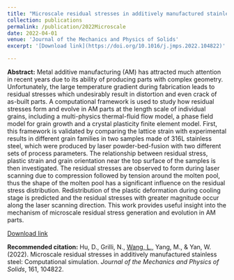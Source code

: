 ```yaml
---
title: "Microscale residual stresses in additively manufactured stainless steel: Computational simulation"
collection: publications
permalink: /publication/2022Microscale
date: 2022-04-01
venue: 'Journal of the Mechanics and Physics of Solids'
excerpt: '[Download link](https://doi.org/10.1016/j.jmps.2022.104822)'

---
```

<b>Abstract:</b>
Metal additive manufacturing (AM) has attracted much attention in recent years due to its ability of producing parts with complex geometry. Unfortunately, the large temperature gradient during fabrication leads to residual stresses which undesirably result in distortion and even crack of as-built parts. A computational framework is used to study how residual stresses form and evolve in AM parts at the length scale of individual grains, including a multi-physics thermal-fluid flow model, a phase field model for grain growth and a crystal plasticity finite element model. First, this framework is validated by comparing the lattice strain with experimental results in different grain families in two samples made of 316L stainless steel, which were produced by laser powder-bed-fusion with two different sets of process parameters. The relationship between residual stress, plastic strain and grain orientation near the top surface of the samples is then investigated. The residual stresses are observed to form during laser scanning due to compression followed by tension around the molten pool, thus the shape of the molten pool has a significant influence on the residual stress distribution. Redistribution of the plastic deformation during cooling stage is predicted and the residual stresses with greater magnitude occur along the laser scanning direction. This work provides useful insight into the mechanism of microscale residual stress generation and evolution in AM parts.

[Download link](https://doi.org/10.1016/j.jmps.2022.104822)

<b>Recommended citation:</b>
Hu, D., Grilli, N., <u>Wang, L.</u>, Yang, M., & Yan, W. (2022). Microscale residual stresses in additively manufactured stainless steel: Computational simulation. <i>Journal of the Mechanics and Physics of Solids</i>, 161, 104822.
